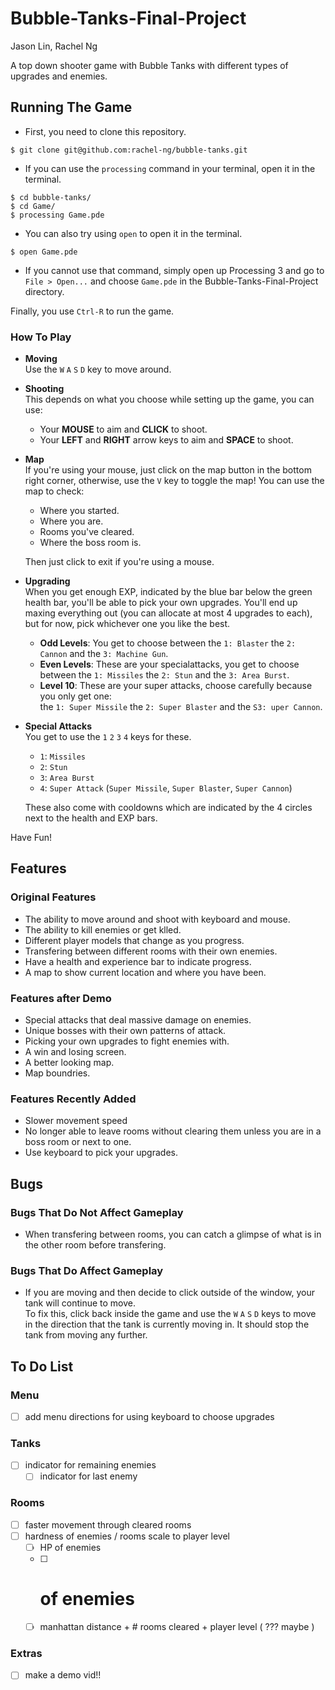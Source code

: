 # Bubble-Tanks-Final-Project
Jason Lin, Rachel Ng

A top down shooter game with Bubble Tanks with different types of upgrades and enemies.

## Running The Game
* First, you need to clone this repository.
```
$ git clone git@github.com:rachel-ng/bubble-tanks.git
```
* If you can use the `processing` command in your terminal, open it in the terminal.
```
$ cd bubble-tanks/
$ cd Game/
$ processing Game.pde
```
* You can also try using `open` to open it in the terminal.
```
$ open Game.pde
```
* If you cannot use that command, simply open up Processing 3 and go to `File > Open...` and choose `Game.pde` in the Bubble-Tanks-Final-Project directory.

Finally, you use `Ctrl-R` to run the game.

### How To Play
* **Moving**  
  Use the  `W`  `A`  `S`  `D`  key to move around. 
* **Shooting**  
  This depends on what you choose while setting up the game, you can use: 
  * Your **MOUSE** to aim and **CLICK** to shoot.
  * Your **LEFT** and **RIGHT** arrow keys to aim and **SPACE** to shoot.
* **Map**  <!-- If there's a place you got to go I'm the one you need to know I'm the map -->  
  If you're using your mouse, just click on the map button in the bottom right corner, otherwise, use the `V` key to toggle the map! You can use the map to check:  
  * Where you started.
  * Where you are.
  * Rooms you've cleared.
  * Where the boss room is.
  
  Then just click to exit if you're using a mouse.

* **Upgrading**  
  When you get enough EXP, indicated by the blue bar below the green health bar, you'll be able to pick your own upgrades. You'll end up maxing everything out (you can allocate at most 4 upgrades to each), but for now, pick whichever one you like the best.
  * **Odd Levels**: You get to choose between the `1: Blaster` the `2: Cannon` and the `3: Machine Gun`.
  * **Even Levels**: These are your specialattacks, you get to choose between the `1: Missiles` the `2: Stun` and the `3: Area Burst`.
  * **Level 10**: These are your super attacks, choose carefully because you only get one:  
    the `1: Super Missile` the `2: Super Blaster` and the `S3: uper Cannon`.
    
* **Special Attacks**  
  You get to use the  `1`  `2`  `3`  `4` keys for these. 
  * `1`: `Missiles`
  * `2`: `Stun`
  * `3`: `Area Burst`
  * `4`: `Super Attack` (`Super Missile`, `Super Blaster`, `Super Cannon`)
  
  These also come with cooldowns which are indicated by the 4 circles next to the health and EXP bars. 
  
Have Fun!

## Features

### Original Features
* The ability to move around and shoot with keyboard and mouse.
* The ability to kill enemies or get klled.
* Different player models that change as you progress.
* Transfering between different rooms with their own enemies.
* Have a health and experience bar to indicate progress.
* A map to show current location and where you have been.

### Features after Demo
* Special attacks that deal massive damage on enemies.
* Unique bosses with their own patterns of attack.
* Picking your own upgrades to fight enemies with.
* A win and losing screen.
* A better looking map.
* Map boundries.

### Features Recently Added 
* Slower movement speed 
* No longer able to leave rooms without clearing them unless you are in a boss room or next to one.
* Use keyboard to pick your upgrades. 

## Bugs

### Bugs That Do Not Affect Gameplay
* When transfering between rooms, you can catch a glimpse of what is in the other room before transfering.

### Bugs That Do Affect Gameplay
* If you are moving and then decide to click outside of the window, your tank will continue to move.  
  To fix this, click back inside the game and use the  `W`  `A`  `S`  `D`  keys to move in the direction that the tank is currently moving in. It should stop the tank from moving any further.

## To Do List 

### Menu 
- [ ] add menu directions for using keyboard to choose upgrades

### Tanks
- [ ] indicator for remaining enemies 
  - [ ] indicator for last enemy 

### Rooms
- [ ] faster movement through cleared rooms
- [ ] hardness of enemies / rooms scale to player level 
  - [ ] HP of enemies 
  - [ ] # of enemies 
  - [ ] manhattan distance + # rooms cleared + player level ( ??? maybe ) 

### Extras 
- [ ] make a demo vid!! 
